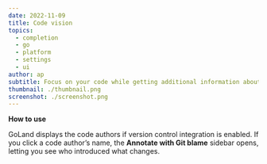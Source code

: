 ```yaml
---
date: 2022-11-09
title: Code vision
topics:
  - completion
  - go
  - platform
  - settings
  - ui
author: ap
subtitle: Focus on your code while getting additional information about it.
thumbnail: ./thumbnail.png
screenshot: ./screenshot.png
---
```


**How to use**

GoLand displays the code authors if version control integration is enabled. If you click a code author’s name, the **Annotate with Git blame** sidebar opens, letting you see who introduced what changes.

